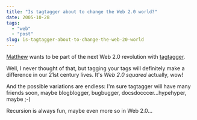 ```yaml
---
title: "Is tagtagger about to change the Web 2.0 world?"
date: 2005-10-28
tags: 
  - "web"
  - "post"
slug: is-tagtagger-about-to-change-the-web-20-world
---
```


[Matthew](http://www.silentpenguin.com/archives/2005/10/cashing_in_on_w.html) wants to be part of the next Web 2.0 revolution with [tagtagger](http://www.tagtagger.com/).

Well, I never thought of that, but tagging your tags will definitely make a difference in our 21st century lives. It's _Web 2.0 squared_ actually, wow!

And the possible variations are endless: I'm sure tagtagger will have many friends soon, maybe blogblogger, bugbugger, docsdocccer...hypehyper, maybe ;-)

Recursion is always fun, maybe even more so in Web 2.0...
